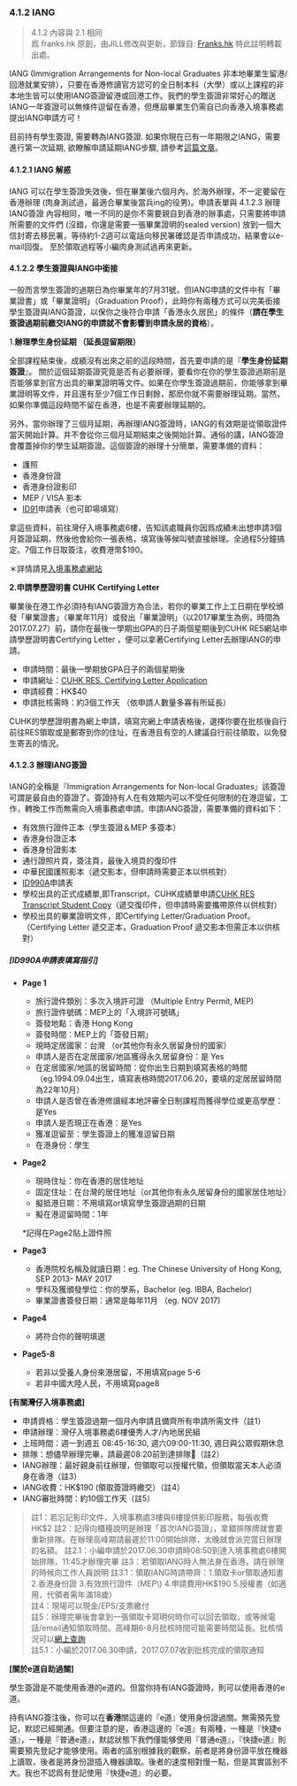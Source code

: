 ### 4.1.2 IANG

> 4.1.2 內容與 2.1 相同  
> 爲 franks.hk 原創，由JILL修改與更新，節錄自: [Franks.hk](http://www.franks.hk/photowall.jsp) 特此註明轉載出處。

IANG \(Immigration Arrangements for Non-local Graduates 非本地畢業生留港/回港就業安排），只要在香港修讀官方認可的全日制本科（大學）或以上課程的非本地生皆可以使用IANG簽證留港或回港工作。我們的學生簽證非常好心的贈送IANG一年簽證可以無條件逗留在香港，但應屆畢業生仍需自已向香港入境事務處提出IANG申請方可！

目前持有學生簽證, 需要轉為IANG簽證. 如果你現在已有一年期限之IANG，需要進行第一次延期, 欲瞭解申請延期IANG步驟, 請參考[這篇文章](http://www.franks.hk/blog/blogentry.jsp?blogId=1046)。

#### 4.1.2.1 IANG 解惑
IANG 可以在學生簽證失效後，但在畢業後六個月內，於海外辦理，不一定要留在香港辦理 (肉身測試過，最適合畢業後當兵ing的役男)。申請表單與 4.1.2.3 辦理IANG簽證 內容相同，唯一不同的是你不需要親自到香港的辦事處，只需要將申請所需要的文件們 (沒錯，你還是需要一張畢業證明的sealed version) 放到一個大信封寄去移民署，等待約1-2週可以電話向移民署確認是否申請成功，結果會以e-mail回復。
至於領取過程等小編肉身測試過再來更新。

#### 4.1.2.2 學生簽證與IANG中銜接

一般而言學生簽證的過期日為你畢業年的7月31號，但IANG申請的文件中有「畢業證書」或「畢業證明」（Graduation Proof），此時你有兩種方式可以完美銜接學生簽證與IANG簽證，以保你之後符合申請「香港永久居民」的條件（**請在學生簽證過期前繳交IANG的申請就不會影響到申請永居的資格**）。

1.**辦理學生身份延期 （延長逗留期限）**

全部課程結束後，成績沒有出來之前的這段時間，首先要申請的是『**學生身份延期簽證**』。 關於這個延期簽證究竟是否有必要辦理，要看你在你的學生簽證過期前是否能够拿到官方出具的畢業證明等文件。如果在你學生簽證過期前，你能够拿到畢業證明等文件，并且還有至少7個工作日剩餘，那麽你就不需要辦理延期。當然，如果你準備這段時間不留在香港，也是不需要辦理延期的。

另外，當你辦理了三個月延期，再辦理IANG簽證時，IANG的有效期是從領取證件當天開始計算。并不會從你三個月延期結束之後開始計算。通俗的講，IANG簽證會覆蓋掉你的學生延期簽證。這個簽證的辦理十分簡單，需要準備的資料：

* 護照
* 香港身份證
* 香港身份證影印
* MEP / VISA 影本
* [ID91](http://www.immd.gov.hk/hkt/forms/forms/id91.html)申請表（也可即場填寫）

拿這些資料，前往灣仔入境事務處6樓，告知該處職員你因爲成績未出想申請3個月簽證延期，然後他會給你一張表格，填寫後等候叫號直接辦理。全過程5分鐘搞定。7個工作日取簽注，收費港幣$190。

＊詳情請見[入境事務處網站](http://www.immd.gov.hk/hkt/services/visas/extension_of_stay.html#non&secondTab)

**2.申請學歷證明書 CUHK Certifying Letter**

畢業後在港工作必須持有IANG簽證方為合法，若你的畢業工作上工日期在學校頒發「畢業證書」（畢業年11月）或發出「畢業證明」（以2017畢業生為例，時間為2017.07.27）前，請你在最後一學期出GPA的日子兩個星期後到CUHK RES網站申請學歷證明書Certifying Letter ，便可以拿著Certifying Letter去辦理IANG的申請。

* 申請時間：最後一學期放GPA日子的兩個星期後
* 申請網址：[CUHK RES. Certifying Letter Application ](http://rgsntl.rgs.cuhk.edu.hk/rws_prd_life/re_menu/ap_00000225.asp)
* 申請經費：HK$40
* 申請批核需時：約3個工作天 （依申請人數量多寡有所延長）

CUHK的學歷證明書為網上申請，填寫完網上申請表格後，選擇你要在批核後自行前往RES領取或是郵寄到你的住址，在香港且有空的人建議自行前往領取，以免發生寄丟的情況。

#### 4.1.2.3 辦理IANG簽證

IANG的全稱是『Immigration Arrangements for Non-local Graduates』該簽證可謂是最自由的簽證了。簽證持有人在有效期内可以不受任何限制的在港逗留，工作，轉換工作而無需向入境事務處申請。申請IANG簽證，需要準備的資料如下：

* 有效旅行證件正本（學生簽證＆MEP 多簽本）
* 香港身份證正本
* 香港身份證影本
* 通行證照片頁，簽注頁，最後入境頁的復印件
* 中華民國護照影本（遞交影本，但申請時需要正本以供核對）
* [ID990A](http://www.immd.gov.hk/hkt/forms/forms/id990a.html)申請表
* 學校出具的正式成績單,即Transcript，CUHK成績單申請[CUHK RES Transcript Student Copy](https://rgsntl.rgs.cuhk.edu.hk/rws_prd_life/rws_appl/appf_strans_ug.asp)（遞交復印件，但申請時需要攜帶原件以供核對）
* 學校出具的畢業證明文件，即Certifying Letter/Graduation Proof。 （Certifying Letter 遞交正本，Graduation Proof 遞交影本但需正本以供核對）

##### \[ID990A申請表填寫指引\]

* **Page 1**

  * 旅行證件類別：多次入境許可證 （Multiple Entry Permit, MEP\)
  * 旅行證件號碼：MEP上的「入境許可號碼」
  * 簽發地點：香港 Hong Kong
  * 簽發時間：MEP上的「簽發日期」
  * 現時定居國家：台灣 （or其他你有永久居留身份的國家）
  * 申請人是否在定居國家/地區獲得永久居留身份：是 Yes
  * 在定居國家/地區的居留時間：從你出生日期到填寫表格的時間（eg.1994.09.04出生，填寫表格時間2017.06.20，要填的定居居留時間為22年10月）
  * 申請人是否曾在香港修讀經本地評審全日制課程而獲得學位或更高學歷：是Yes
  * 申請人是否現正在香港：是Yes
  * 獲准逗留至：學生簽證上的獲准逗留日期
  * 在港身份：學生

* **Page2**

  * 現時住址：你在香港的居住地址
  * 固定住址：在台灣的居住地址（or其他你有永久居留身份的國家居住地址）
  * 擬抵港日期：不用填寫or填寫學生簽證過期的日期
  * 擬在港逗留時間：1年

  \*記得在Page2貼上證件照

* **Page3**

  * 香港院校名稱及就讀日期：eg. The Chinese University of Hong Kong, SEP 2013- MAY 2017
  * 學科及獲頒發學位：你的學系，Bachelor \(eg. IBBA, Bachelor\)
  * 畢業證書簽發日期：通常是每年11月 （eg. NOV 2017\)

* **Page4**

  * 將符合你的聲明填選

* **Page5-8**

  * 若非以受養人身份來港居留，不用填寫page 5-6
  * 若非中國大陸人民，不用填寫page8

**\[有關灣仔入境事務處\]**

* 申請資格：學生簽證過期一個月內申請且備齊所有申請所需文件（註1）
* 申請辦理：灣仔入境事務處6樓優秀人才/內地居民組
* 上班時間：週一到週五 08:45-16:30, 週六09:00-11:30, 週日與公眾假期休息
* 排隊：想儘早辦理完畢，請最遲08:20前到達排隊（註2）
* IANG辦理：最好親身前往辦理，但領取可以授權代領，但領取當天本人必須身在香港（註3）
* IANG收費：HK$190 \(領取簽證時繳交）（註4）
* IANG審批時間：約10個工作天（註5）

> 註1：若忘記影印文件，入境事務處3樓與6樓提供影印服務，每張收費HK$2  
> 註2：記得向櫃檯說明是辦理「首次IANG簽證」，拿錯排隊牌就會要重新排隊。在辦理高峰期請最遲於11:00開始排隊，太晚就會派完當日辦理的名額。  
> 註2.1：小編申請於2017.06.30申請時08:50到達入境事務處6樓開始排隊，11:45才辦理完畢  
> 註3：若領取IANG時人無法身在香港，請在辦理的時候向工作人員說明  
> 註3.1：領取IANG時請帶齊：1.領取卡or領取通知書 2.香港身份證 3.有效旅行證件（MEP\) 4.申請費用HK$190 5.授權書（如適用，代領者需年滿18歲）  
> 註4：現場可以現金/EPS/支票繳付  
> 註5：辦理完畢後會拿到一張領取卡寫明何時你可以回去領取，或等候電話/email通知領取時間。高峰期6-8月批核時間可能需要時間延長。批核情況可以[網上查詢](https://webapp2.immd.gov.hk/eservices-ase_1_1_44/common/baseFrame.jsp?mpage=..%2Fcheckconfig%2Fcheckconfig001.do%3FtokenId=504-sp12-39ba81c8b5c5437187e93c63e5c9da4a%26serviceId=504%26amp;applicationId=ase%26amp;appId=504%26amp;userLang=zh%26amp;userCountry=hk)  
> 註5.1：小編於2017.06.30申請，2017.07.07收到批核完成的領取通知

**\[關於e道自助過關\]**

學生簽證是不能使用香港的e道的。但當你持有IANG簽證時，則可以使用香港的e道。

持有IANG簽注後，你可以在**香港**關這邊的『e道』使用身份證過關。無需預先登記，默認已經開通。但要注意的是，香港這邊的『e道』有兩種，一種是『快捷e道』，一種是『普通e道』，默認狀態下我們僅能够使用『普通e道』，『快捷e道』則需要預先登記才能够使用。兩者的區别根據我的觀察，前者是將身份證平放在機器上讀取，後者是將身份證插入機器讀取。後者的速度相對慢一點，但是其實區别不大。我也不認爲有登記使用『快捷e道』的必要。

